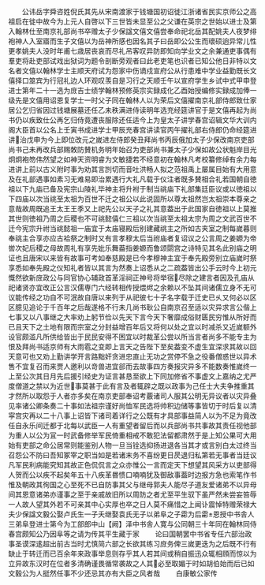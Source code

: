 <!-- { "loadSidebar": true } -->
　　公讳岳字舜咨姓倪氏其先从宋南渡家于钱塘国初诏徙江浙诸省民实京师公之高祖启在徙中故今为上元人自啓以下三世皆未显至公之父谦在英宗之世始以进士及第入翰林仕至南京礼部尚书卒赠太子少保諡文僖文僖尝奉命祀北岳其配姚夫人夜梦绯袍神人入室寤而生子文僖以为岳神所感也因名其子曰岳即公公生而瓌硕逈异常儿性更孝姚夫人没时年甫七歳居丧哀而尽礼吊客叹异防即知向学业文之余兼通吏事偶有羣吏将赴吏部试戏出狱词为题令剖断旁观者曰此老吏笔也识者已知公他日非特以文名者文僖以翰林学士主顺天府试为怨家中伤谪戍宣府公从行患难中学业益勤既长文僖择口筮宾为行冠礼边人环观叹羡自是习行之天顺壬午以宣府学生乡试中式甲申登进士第年二十一选为庻吉士绩学翰林预修英宗实録成化乙酉始授编修实録成加俸一级先是文僖用诏恩复学士一时父子同在翰林人以为荣后文僖擢南京礼部侍郎致仕家居公乞归省因过钱塘展墓还任乙未秩满进侍读明年选充经筵讲官于是文僖再起为尚书仍以疾致仕公再乞归侍竟遭丧服除还任适今上为皇太子讲学春宫诏辑文华大训内阁大臣首以公名上壬寅书成进学士甲辰充春宫讲读官丙午擢礼部右侍郎仍命经筵进讲治戊申为今上即位改元之嵗进左侍郎癸丑拜尚书丙辰俄加太子少保改南京吏部尚书己未再改兵部赐敇防賛机务明年始召为吏部尚书兼太子少保如故公状魁岸目光炯炯袍笏伟然望之如神天资明睿为文敏捷若不经意初在翰林凡考校纂修绰有余力每进讲上前以古义附时事为劝其言剀切而音吐洪畅人拟之范祖禹上屡属目始有大用意及在礼部遇事如素习无难易即治累遇行大礼凡载于仪注者既多賛相合礼若国朝自徳祖以下九庙已备及宪宗山陵礼毕神主将升袝于制当祧庙下礼部集廷臣议或以徳祖以下四庙以次当祧至太祖为百世不迁之祖公以此说固所以尊太祖然岂太祖崇本尊亲之意哉故周既追王太王王季又上祀先公以天子之礼其意葢出于此国家自徳祖以上莫推其世则徳祖乃周之后稷也不可祧懿僖仁三祖以次当祧至太祖太宗为周之文武百世不迁今宪宗升祔当祧懿祖一庙宜于太庙寝殿后别建藏祧主之所如古夹室之制每嵗暮则奉祧主合享亦应古袷祭之制时又有言孝穆太后当祔庙者复诏议之公言周之姜嫄为帝喾次妃后稷之母故周礼有享先妣乐舞葢指姜嫄而鲁颂閟宫之诗特见其名此别庙之明证也且唐宋以来皆有故事可考如奉慈殿是已今孝穆神主宜于奉先殿旁别立庙嵗时祭享悉如奉先殿之仪知礼者皆以其言为然奏上诏悉从之二疏葢皆出公手云时今上初元慨然欲新庻政公与同官协心辅政首革淫祠正神号将举宿尽除之建言者因及孔庙从祀诸贤亦宜改正公言汉儒専门六经转相传授煨烬之余赖以不坠其间诸儒立身不无可议能传经之功自不可泯故自唐以来列于从祀彼七十子名字载于迁史已乆又何必以区区臆见追论于千百年之后哉遂格不行未几尚书耿公自南京召至适以灾异求言公偕上七事又以八事继之大率劝上躬节俭以先天下言今天下奢靡成俗财匮民穷惟从所好而已且天下之土地有限而宗室之分封益增百年后又将何以处之宜以时减杀又近嵗额外设官颇滥凡所供给皆出于民民安得不困宜以时裁革公尝以所当言者尚多不能专主为恨及拜尚书适京师有大雨雹之变即上言天之告陛下至矣葢变不虚生宜深求其故以回天意可也又劝上勤讲学开言路黜奸贪进忠直止无功之赏停不急之役番僧惑世以异术售不宜复召而来贾人邀利以竒兽进宜郤而去故事四方奏报灾异多不能数奏惟嵗终一上至公次其日月先后援引经史为证言甚恳至欲上下同加修省不事虚文上嘉纳之尤严度僧道之禁以为近世事莫甚于此有言及者辄辟之既以政事为己任士大夫争推重其才然所以取怨于人者亦多矣在南京吏部奉诏考覈诸司人服其公明无异议者以灾异叠见率诸公卿条奏二十事如法祖宗谨好尚恤军民选将帅积边储等事皆切于时后复以清寜宫灾再以二十八事上诏皆下诸司着详行之公既有才具部事益简人以为不足为竟改任自永乐间迁都于北每以武臣一人有重望者留后而以兵部尚书共事故其责任视他部为重人以公为冝一时武备修举军民倚重相戒不敢犯法留都肃然于是上知公果可大用始有吏部之命公居常则能鉴别人物一旦当铨选抑扬进退各当其才或言别白太过终当召怨公不防曰吾知冢宰之职当如是若诸末务不喜纷更日昃退归私第若无事者当廷议凡军民利病能究知其故正色侃侃言之众亦惟公一言而定天下想望其风采方以吏部得人贺而公以疾不起矣年五十八疾革昬愦口喃喃犹及御敌事葢时边报方急也索笔作书惟及朝政其徇国之心至死不已自防事其父与继母郭夫人能尽子道友爱诸弟不以异母间其恩意诸弟亦谨事之至于亲戚故旧所以周防之者尤至平生驭下虽严然未尝妄笞辱一人故人望其外若不可亲其中心实厚也卒之日人莫不痛惜之上闻讣震悼特赠荣禄大夫少保諡文毅公娶卢氏生一子夭继娶袁氏无子以弟阜之子霦为后霦恩授中书舎人三弟阜登进士第今为工部郎中山【阙】泽中书舎人寛与公同朝三十年同在翰林同侍春宫颇知公乃因阜等之请为传其平生藏于家
　　论曰国朝罢中书省专任六部治政事圣谟深逺超出前古当时尤慎简六部之长欲其练习庻务俾三嵗更迭为之后既不行有缺止于转迁而已百余年来政事举息则存乎其人若其间或稍自振迅众辄相頋而惊以为立异故东汉时在位者多清确谨畏循常袭故之人其必至取媚于时如胡伯始而后已如文毅公为人挺然任事不少还忌其亦有大臣之风者哉
　　白康敏公家传
